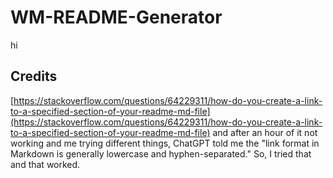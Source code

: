 # WM-README-Generator

hi

## Credits 
[https://stackoverflow.com/questions/64229311/how-do-you-create-a-link-to-a-specified-section-of-your-readme-md-file](https://stackoverflow.com/questions/64229311/how-do-you-create-a-link-to-a-specified-section-of-your-readme-md-file) and after an hour of it not working and me trying different things, ChatGPT told me the "link format in Markdown is generally lowercase and hyphen-separated." So, I tried that and that worked.
